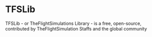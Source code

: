 # TFSLib
TFSLib - or TheFlightSimulations Library - is a free, open-source, contributed by TheFlightSimulation Staffs and the global community
